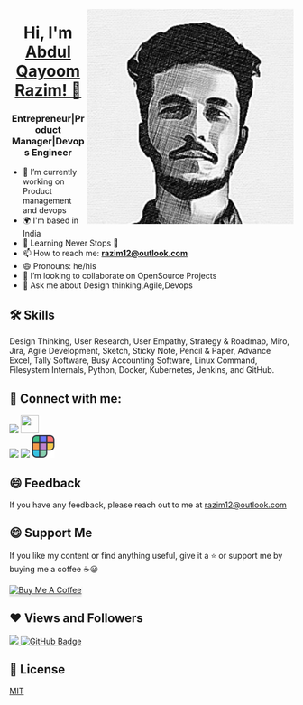 <img src="https://github.com/Razim12/razim12/blob/main/Images/razim.png" align="right"/><h1 align="center">Hi, I'm <a href="https://www.linkedin.com/in/razimaq/" target="_blank"> Abdul Qayoom Razim! 👋 </a></h1>
<h3 align="center">Entrepreneur|Product Manager|Devops Engineer</h3>

- 🔭 I’m currently working on Product management and devops
- 🌍  I'm based in India
- 🌱 Learning Never Stops 🚀
- 📫 How to reach me: **razim12@outlook.com**
- 😄 Pronouns: he/his
- 👯 I’m looking to collaborate on OpenSource Projects
- 💬 Ask me about Design thinking,Agile,Devops

<!--
Comment
- 🤔 I’m looking for help with ...
- 💬 Ask me about ...
- ⚡ Fun fact: ...


| razim.com | &nbsp;
|:-:|:-:|
|<a href=""><img src="" alt="Screenshot of razim.com" width="400"></a><br />Find my Personal website here<br /><br /><a href="">**Visit**</a> |
-->

## 🛠 Skills

Design Thinking, User Research, User Empathy, Strategy & Roadmap, Miro, Jira, Agile Development, Sketch, Sticky Note, Pencil & 
Paper, Advance Excel, Tally Software, Busy Accounting Software, Linux Command, Filesystem Internals, Python, Docker, Kubernetes, 
Jenkins, and GitHub.

## 📌 Connect with me:

<p align="left">

<a href = "https://www.linkedin.com/in/razimaq/"><img src="https://img.icons8.com/fluent/48/000000/linkedin.png"/></a>
<a href = "https://github.com/Razim12"><img src="[https://img.icons8.com/fluent/48/000000/linkedin.png](https://raw.githubusercontent.com/danielcranney/readme-generator/main/public/icons/socials/facebook.svg" width="32" height="32"/></a>    
<a href = "https://twitter.com/Razim1424"><img src="https://img.icons8.com/fluent/48/000000/twitter.png"/></a>
<a href = "https://www.instagram.com/a_qr_12/"><img src="https://img.icons8.com/fluent/48/000000/instagram-new.png"/></a>
<a href = "https://www.polywork.com/razim"><img src="https://github.com/Razim12/razim12/blob/main/Images/polywork-symbol-idryuycdc2.png" width="40"/></a>

## 😄 Feedback

If you have any feedback, please reach out to me at razim12@outlook.com

## 😄 Support Me

If you like my content or find anything useful, give it a :star: or support me by buying me a coffee :coffee::grinning:

<a href="https://www.buymeacoffee.com/anniedotexe" target="_blank"><img src="https://www.buymeacoffee.com/assets/img/custom_images/orange_img.png" alt="Buy Me A Coffee" style="height: 41px !important;width: 174px !important;box-shadow: 0px 3px 2px 0px rgba(190, 190, 190, 0.5) !important;-webkit-box-shadow: 0px 3px 2px 0px rgba(190, 190, 190, 0.5) !important;" ></a>

## ❤ Views and Followers

<a href="https://github.com/Meghna-DAS/github-profile-views-counter">
    <img src="https://komarev.com/ghpvc/?username=razim12">
</a>
<a href="https://github.com/razim12?tab=followers"><img src="https://img.shields.io/github/followers/razim12?label=Followers&style=social" alt="GitHub Badge"></a>

## 📄 License

[MIT](https://choosealicense.com/licenses/mit/)


